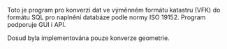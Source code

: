 Toto je program pro konverzi dat ve výměnném formátu katastru (VFK) do formátu SQL pro naplnění databáze podle normy ISO 19152. 
Program podporuje GUI i API.

Dosud byla implementována pouze konverze geometrie.
